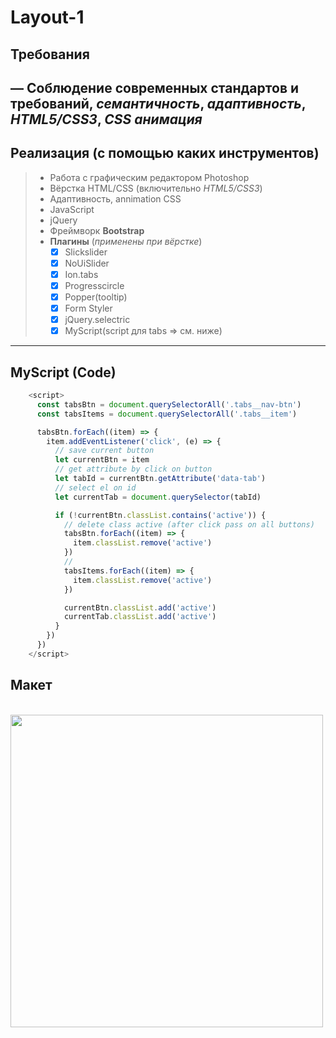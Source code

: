 # Layout-1

## Требования
— Соблюдение современных стандартов и требований, _семантичность_, _адаптивность_, _HTML5/CSS3_, _CSS анимация_
---
## Реализация (с помощью каких инструментов)

> - Работа с графическим редактором Photoshop
> - Вёрстка HTML/CSS (включительно _HTML5/CSS3_)
> - Адаптивность, annimation CSS
> - JavaScript
> - jQuery
> - Фреймворк **Bootstrap**
> - **Плагины** (_применены_ _при_ _вёрстке_)
>    - [x] Slickslider
>    - [x] NoUiSlider
>    - [x] Ion.tabs
>    - [x] Progresscircle
>    - [x] Popper(tooltip)
>    - [x] Form Styler
>    - [x] jQuery.selectric
>    - [x] MyScript(script для tabs => см. ниже)
---
## MyScript (Code)
```js
    <script>
      const tabsBtn = document.querySelectorAll('.tabs__nav-btn')
      const tabsItems = document.querySelectorAll('.tabs__item')

      tabsBtn.forEach((item) => {
        item.addEventListener('click', (e) => {
          // save current button
          let currentBtn = item
          // get attribute by click on button
          let tabId = currentBtn.getAttribute('data-tab')
          // select el on id
          let currentTab = document.querySelector(tabId)

          if (!currentBtn.classList.contains('active')) {
            // delete class active (after click pass on all buttons)
            tabsBtn.forEach((item) => {
              item.classList.remove('active')
            })
            //
            tabsItems.forEach((item) => {
              item.classList.remove('active')
            })

            currentBtn.classList.add('active')
            currentTab.classList.add('active')
          }
        })
      })
    </script>

```
## Макет

<br>
<img height="500" width="500" src="https://github.com/GeorgGeo/Layout-1/blob/master/web_coder_test.png">
</br>
